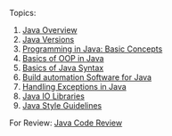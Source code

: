 Topics:

1. [Java Overview][1]
2. [Java Versions][3]
3. [Programming in Java: Basic Concepts][2]
4. [Basics of OOP in Java][4]
5. [Basics of Java Syntax][5]
6. [Build automation Software for Java][7]
7. [Handling Exceptions in Java][8]
8. [Java IO Libraries][9]
9. [Java Style Guidelines][10]

For Review: [Java Code Review][6]

[1]: java-overview.md (Java Overview)
[2]: java-programming-basic-concepts.md
[3]: java-versions.md
[4]: java-oop-basics.md
[5]: java-syntax-basics.md

[6]: java-code-review.md

[7]: java-build-automation-software.md
[8]: java-handling-exceptions.md
[9]: java-io-libraries.md
[10]: java-style-guidelines.md